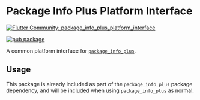 # Package Info Plus Platform Interface

[![Flutter Community: package_info_plus_platform_interface](https://mohamadsaleh82.dev/_github/header/package_info_plus_platform_interface)](https://github.com/mohamadsaleh82/community)

[![pub package](https://img.shields.io/pub/v/package_info_plus_platform_interface.svg)](https://pub.dev/packages/package_info_plus_platform_interface)

A common platform interface for [`package_info_plus`](https://pub.dev/packages/package_info_plus).

## Usage

This package is already included as part of the `package_info_plus` package dependency, and will
be included when using `package_info_plus` as normal.
